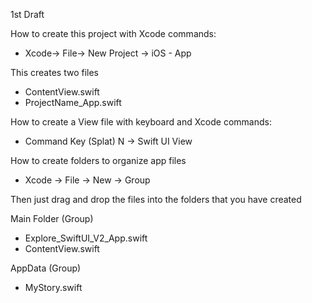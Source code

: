 1st Draft

How to create this project with Xcode commands:

* Xcode-> File-> New Project -> iOS - App
  
This creates two files

* ContentView.swift
* ProjectName_App.swift
  
How to create a View file with keyboard and Xcode commands:

* Command Key (Splat) N -> Swift UI View
  
How to create folders to organize app files

* Xcode -> File -> New -> Group

Then just drag and drop the files into the folders that you have created

Main Folder (Group)
* Explore_SwiftUI_V2_App.swift
* ContentView.swift

AppData (Group)
* MyStory.swift
